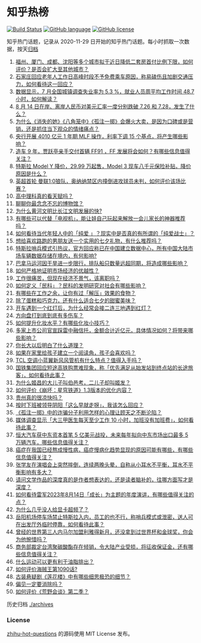 # 知乎热榜
[![Build Status](https://github.com/ToWeLong/zhihu-hot-questions/workflows/CI/badge.svg)](https://github.com/ToWeLong/zhihu-hot-questions/actions)
[![GitHub language](https://img.shields.io/badge/language-golang-orange.svg)](https://golang.org/)
[![GitHub license](https://img.shields.io/github/license/ToWeLong/zhihu-hot-questions)](https://github.com/ToWeLong/zhihu-hot-questions/blob/main/LICENSE)

知乎热门话题，记录从 2020-11-29 日开始的知乎热门话题。每小时抓取一次数据，按天[归档](./archives)

<!-- BEGIN -->

1. [福州、厦门、成都、沈阳等多个城市拟于近日降低二套房首付比例下限，如何评价？是否会扩大至其他城市？](https://www.zhihu.com/question/617271065)
1. [石家庄回应老年人工作日高峰时段不予免费乘车原因，称易磕伤且加剧交通压力，如何看待这一回应？](https://www.zhihu.com/question/617188343)
1. [数据显示，7 月全国城镇调查失业率为 5.3 %，就业人员周平均工作时间 48.7 小时，如何解读？](https://www.zhihu.com/question/617346311)
1. [8 月 14 日在岸、离岸人民币对美元汇率一度分别跌破 7.26 和 7.28，发生了什么？](https://www.zhihu.com/question/617334912)
1. [为什么《消失的她》《八角笼中》《孤注一掷》会爆火大卖，是因为口碑或是营销，还是抓住当下观众的情绪痛点？](https://www.zhihu.com/question/616271726)
1. [央行开展 4010 亿元 1 年期 MLF 操作，利率下调 15 个基点，将产生哪些影响？](https://www.zhihu.com/question/617342488)
1. [造车 9 年，贾跃亭亲手交付首辆 FF91 ，FF 发展将会如何？有哪些信息值得关注？](https://www.zhihu.com/question/617212215)
1. [特斯拉 Model Y 降价，29.99 万起售，Model 3 现车八千元保险补贴，降价原因是什么？](https://www.zhihu.com/question/617163936)
1. [英超首轮 曼联1:0狼队，奥纳纳禁区内撞倒进攻球员未判，如何评价该场比赛？](https://www.zhihu.com/question/617313967)
1. [高中理科真的看天赋吗？](https://www.zhihu.com/question/616503720)
1. [聊聊你最念念不忘的博物馆？](https://www.zhihu.com/question/616613454)
1. [为什么黄河文明比长江文明发展的快?](https://www.zhihu.com/question/616361450)
1. [有哪些可以代替「电视机」，能让娃自己玩起来解放一会儿家长的神器推荐吗？](https://www.zhihu.com/question/614426662)
1. [如何看待当代年轻人中的「纯爱 」？现实中是否真的有所谓的「纯爱战士」？](https://www.zhihu.com/question/616753933)
1. [想给喜欢路跑的男朋友送一个实用的七夕礼物，有什么推荐吗？](https://www.zhihu.com/question/614925922)
1. [特斯拉哨兵模式引热议，官方回应称已在中国建立数据中心，所有中国大陆市场车辆数据存储在境内，有何影响?](https://www.zhihu.com/question/617236443)
1. [巴拿马运河因干旱进一步限行，排队船只数量远超同期，将造成哪些影响？](https://www.zhihu.com/question/617105472)
1. [如何严格地证明市场经济的优越性？](https://www.zhihu.com/question/616912104)
1. [工作很痛苦，但现在经济不景气，该离职吗？](https://www.zhihu.com/question/611879663)
1. [如何定义「民科」？民科的发明研究对社会有哪些影响？](https://www.zhihu.com/question/617196125)
1. [有哪些在工作之余，让你有过「解压」效果的食物？](https://www.zhihu.com/question/616585830)
1. [除了蛋糕和巧克力，还有什么适合七夕的甜蜜美味？](https://www.zhihu.com/question/614921111)
1. [开车遇到一个红灯后，为什么经常会接二连三地遇到红灯？](https://www.zhihu.com/question/617162868)
1. [方向盘打到底到底有多伤车？](https://www.zhihu.com/question/604715486)
1. [如何提升化妆水平？有哪些化妆小技巧？](https://www.zhihu.com/question/614301899)
1. [多家上市公司官宣踩雷中融信托，金额合计近亿元，具体情况如何？将带来哪些影响？](https://www.zhihu.com/question/617209326)
1. [你长大以后明白了什么道理？](https://www.zhihu.com/question/598387304)
1. [如果在家里给孩子建立一个阅读角，孩子会喜欢吗？](https://www.zhihu.com/question/587725549)
1. [TCL 空调小蓝翼新风风管机有什么特点？值得入手吗？](https://www.zhihu.com/question/617197681)
1. [国铁集团回应短途高铁购票难现象，称「优先满足从始发站到终点站的长途旅客」，如何看待此事？](https://www.zhihu.com/question/617072318)
1. [为什么姬昌的大儿子叫伯邑考，二儿子却叫姬发？](https://www.zhihu.com/question/22682470)
1. [如何评价《崩坏：星穹铁道》1.3版本的优化内容？](https://www.zhihu.com/question/616851119)
1. [贵州真的很凉快吗？](https://www.zhihu.com/question/613300770)
1. [按时下班被领导阴阳「这么早就走呀」，我该怎么回应？](https://www.zhihu.com/question/617196411)
1. [《孤注一掷》中的诈骗分子利用怎样的心理让顾天之不断沦陷？](https://www.zhihu.com/question/616202470)
1. [媒体调查显示「大三甲医生每天至少工作 10 小时，加班没有加班费」，如何看待此事？](https://www.zhihu.com/question/617182952)
1. [恒大汽车获中东资本首笔 5 亿美元战投，未来每年拟向中东市场出口最多 5 万辆汽车，哪些信息值得关注？](https://www.zhihu.com/question/617275739)
1. [癌症在我国已经熬成慢性病，癌症慢病化趋势显现的原因可能有哪些，有哪些信息值得关注？](https://www.zhihu.com/question/617220604)
1. [张学友在演唱会上突然摔倒，连续两晚头晕，自称从小耳水不平衡，耳水不平衡影响有多大？](https://www.zhihu.com/question/617162562)
1. [请问文学作品的深度真的是作者想表达的，还是读者脑补的，往哪方面写才是深度？](https://www.zhihu.com/question/610820505)
1. [如何看待雷军2023年8月14日「成长」为主题的年度演讲，有哪些值得关注的点？](https://www.zhihu.com/question/617186355)
1. [为什么几乎没人给显卡超频了？](https://www.zhihu.com/question/616029687)
1. [岳阳机场停车场禁止特斯拉入内，员工的也不行，称哨兵模式或泄密，送人可在出发厅外临时停靠，如何看待此事？](https://www.zhihu.com/question/617163942)
1. [曾经的世界第三人内马尔加盟利雅得新月，还没拿到过世界杯和金球奖，你会为他惋惜吗？](https://www.zhihu.com/question/617207076)
1. [商务部裁定台湾聚碳酸酯存在倾销，令大陆产业受损，将征收保证金，还有哪些信息值得关注？](https://www.zhihu.com/question/617201941)
1. [什么运动可以更有利于油脂排出？](https://www.zhihu.com/question/607407007)
1. [如何评价海贼王第1090话?](https://www.zhihu.com/question/617044285)
1. [古装悬疑剧《莲花楼》中有哪些细思极恐的细节？](https://www.zhihu.com/question/613593332)
1. [偏见一定要消除吗？](https://www.zhihu.com/question/614550647)
1. [如何评价《荒野会谈》第二季？](https://www.zhihu.com/question/615572781)

<!-- END -->

历史归档 [./archives](./archives)


### License
[zhihu-hot-questions](https://github.com/towelong/zhihu-hot-questions) 的源码使用 MIT License 发布。